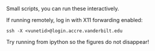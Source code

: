Small scripts, you can run these interactively.

If running remotely, log in with X11 forwarding enabled:

	ssh -X <vunetid>@login.accre.vanderbilt.edu

Try running from ipython so the figures do not disappear!

